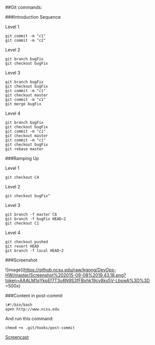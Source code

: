 ##Git commands:

###Introduction Sequence


Level 1

	git commit -m "c1"
	git commit -m "c2"
	
Level 2

	git branch bugFix
	git checkout bugFix
	
Level 3

	git branch bugFix
	git checkout bugFix
	git commit -m "c1"
	git checkout master
	git commit -m "c1"
	git merge bugFix
	
Level 4
	
	git branch bugFix
	git checkout bugFix
	git commit -m "c1"
	git checkout master
	git commit -m "c1"
	git checkout bugFix
	git rebase master
	
###Ramping Up

Level 1
	
	git checkout C4
	
Level 2
	
	git checkout bugFix^
	
Level 3
	
	git branch -f master C6
	git branch -f bugFix HEAD~2
	git checkout C1
	
Level 4

	git checkout pushed
	git revert HEAD
	git branch -f local HEAD~2
###Screenshot

![image](https://github.ncsu.edu/raw/kgong/DevOps-HW/master/Screenshot%202015-09-08%2019.43.18.png?token=AAALM1qYkpEf7T3u6N9S3fFBxhk19cv8ks5V-LbswA%3D%3D =500x)

###Content in post-commit

	\#!/bin/bash
	open http://www.ncsu.edu

And run this command:

	chmod +x .git/hooks/post-commit
	
[Screencast](https://drive.google.com/a/ncsu.edu/file/d/0B87f7178bIHnaXJKems5Wm5KT3M/view?usp=sharing)

